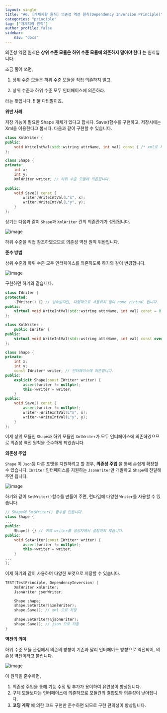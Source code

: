 ```yaml
---
layout: single
title: "#6. [개체지향 원칙] 의존성 역전 원칙(Dependency Inversion Principle)"
categories: "principle"
tag: ["개체지향 원칙"]
author_profile: false
sidebar: 
    nav: "docs"
---
```


의존성 역전 원칙은 **상위 수준 모듈은 하위 수준 모듈에 의존하지 말아야 한다** 는 원칙입니다.

조금 풀어 쓰면,

1. 상위 수준 모듈은 하위 수준 모듈을 직접 의존하지 말고,

2. 상위 수준과 하위 수준 모두 인터페이스에 의존하라.

라는 뜻입니다. !!!둘 다!!!말이죠.

**위반 사례**

저장 기능이 필요한 Shape 개체가 있다고 합시다. Save()함수를 구현하고, 저장시에는 Xml을 이용한다고 봅시다. 다음과 같이 구현할 수 있습니다.

```cpp
class XmlWriter {
public:
    void WriteIntVal(std::wstring attrName, int val) const { /* xml로 저장합니다 */ }
};

class Shape {
private:
    int x;
    int y;
    XmlWriter writer; // 하위 수준 모듈에 의존합니다.
    
public:
    void Save() const {
        writer.WriteIntVal(L"x", x);
        writer.WriteIntVal(L"y", y);
    }
};
```

상기는 다음과 같이 `Shape`과 `XmlWriter` 간의 의존관계가 성립됩니다.

![image](https://github.com/tango1202/tango1202.github.io/assets/133472501/e0285451-994d-47be-adb0-901f4c219b0d)

하위 수준을 직접 참조하였으므로 의존성 역전 원칙 위반입니다.

**준수 방법**

상위 수준과 하위 수준 모두 인터페이스를 의존하도록 하기와 같이 변경합니다.

![image](https://github.com/tango1202/tango1202.github.io/assets/133472501/b3d54b2f-2fa1-421b-a250-94489ebbf18e)

구현하면 하기와 같습니다.

```cpp
class IWriter {
protected:
    ~IWriter() {} // 상속받지만, 다형적으로 사용하지 않아 none virtual 입니다.
public:
    virtual void WriteIntVal(std::wstring attrName, int val) const = 0;
};

class XmlWriter : 
    public IWriter {
public:
    virtual void WriteIntVal(std::wstring attrName, int val) const override { /* xml로 저장합니다 */ }
};

class Shape {
private:
    int x;
    int y;
    const IWriter* writer; // 인터페이스에 의존합니다.
public:
    explicit Shape(const IWriter* writer) {
        assert(writer != nullptr);
        this->writer = writer;
    }
public:
    void Save() const {
        assert(writer != nullptr);
        writer->WriteIntVal(L"x", x);
        writer->WriteIntVal(L"y", y);
    }
};
```

이제 상위 모듈인 `Shape`과 하위 모듈인 `XmlWriter`가 모두 인터페이스에 의존하였으므로 의존성 역전 원칙을 준수하게 되었습니다.

**의존성 주입**

`Shape` 이 `Json`등 다른 포맷을 지원하려고 할 경우, **의존성 주입** 을 통해 손쉽게 확장할 수 있습니다. `IWriter` 인터페이스를 지원하는 `JsonWriter`만 개발하고 `Shape`에 전달해주면 됩니다.

![image](https://github.com/tango1202/tango1202.github.io/assets/133472501/01396ddc-6d9d-487e-9137-b55620b7eeb8)

하기와 같이 `SetWriter()`함수를 만들어 주면, 런타임에 다양한 `Writer`를 사용할 수 있습니다.

```cpp
// Shape에 SetWriter() 함수를 만듭니다.
class Shape {
...
public: 
    Shape() {} // 이제 writer를 생성자에서 설정하지 않습니다.
public:
    void SetWriter(const IWriter* writer) {
        assert(writer != nullptr);
        this->writer = writer;  
    }
...
};
```

이제 하기와 같이 사용하여 다양한 포맷으로 저장할 수 있습니다.

```cpp
TEST(TestPrinciple, DependencyInversion) {
    XmlWriter xmlWriter;
    JsonWriter jsonWriter;

    Shape shape;
    shape.SetWriter(&xmlWriter);
    shape.Save(); // xml 으로 저장
    
    shape.SetWriter(&jsonWriter);
    shape.Save(); // json 으로 저장
}
```

**역전의 의미**

하위 수준 모듈 관점에서 의존의 방향이 기존과 달리 인터페이스 방향으로 역전되어, 의존성 역전이라고 불립니다.

![image](https://github.com/tango1202/tango1202.github.io/assets/133472501/4e38f7de-0921-464f-ba4a-50cc59de96b2)

이 원칙을 준수하면,

1. 의존성 주입을 통해 기능 수정 및 추가가 용이하여 유연성이 향상됩니다.
2. 구체 모듈보다는 인터페이스에 의존하므로 모듈간의 결합도와 의존성이 낮아집니다.
3. **코딩 계약** 에 의한 코드 구현만 준수하면 되므로 구현 편의성이 향상됩니다.




